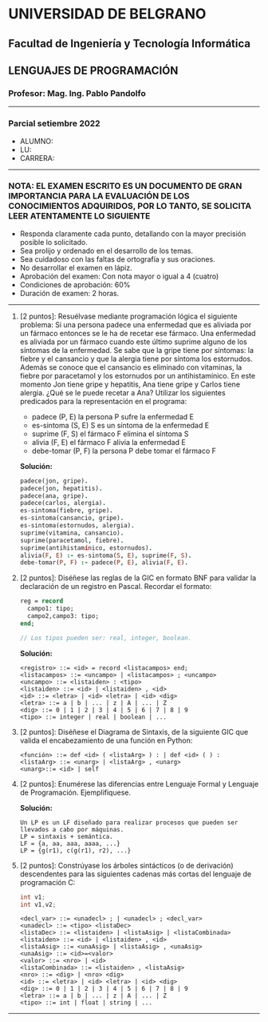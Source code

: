 # UNIVERSIDAD DE BELGRANO

## Facultad de Ingeniería y Tecnología Informática

## LENGUAJES DE PROGRAMACIÓN

### Profesor: Mag. Ing. Pablo Pandolfo

---

### Parcial setiembre 2022

* ALUMNO:  
* LU:
* CARRERA:

---

### NOTA: EL EXAMEN ESCRITO ES UN DOCUMENTO DE GRAN IMPORTANCIA PARA LA EVALUACIÓN DE LOS CONOCIMIENTOS ADQUIRIDOS, POR LO TANTO, SE SOLICITA LEER ATENTAMENTE LO SIGUIENTE

* Responda claramente cada punto, detallando con la mayor precisión posible lo solicitado.
* Sea prolijo y ordenado en el desarrollo de los temas.
* Sea cuidadoso con las faltas de ortografía y sus oraciones.
* No desarrollar el examen en lápiz.
* Aprobación del examen: Con nota mayor o igual a 4 (cuatro)
* Condiciones de aprobación: 60%
* Duración de examen: 2 horas.

---

1. [2 puntos]: Resuélvase mediante programación lógica el siguiente problema: Si una persona padece una enfermedad que es aliviada por un fármaco entonces se le ha de recetar ese fármaco. Una enfermedad es aliviada por un fármaco cuando este último suprime alguno de los síntomas de la enfermedad. Se sabe que la gripe tiene por síntomas: la fiebre y el cansancio y que la alergia tiene por síntoma los estornudos. Además se conoce que el cansancio es eliminado con vitaminas, la fiebre por paracetamol y los  estornudos por un antihistamínico. En este momento Jon tiene gripe y hepatitis, Ana tiene gripe y Carlos tiene alergia. ¿Qué se le puede recetar a Ana?  Utilizar los siguientes predicados para la representación en el programa:
    * padece (P, E) la persona P sufre la enfermedad E
    * es-sintoma (S, E) S es un síntoma de la enfermedad E
    * suprime (F, S) el fármaco F elimina el síntoma S
    * alivia (F, E) el fármaco F alivia la enfermedad E
    * debe-tomar (P, F) la persona P debe tomar el fármaco F

    **Solución:**

    ```prolog
    padece(jon, gripe).
    padece(jon, hepatitis).
    padece(ana, gripe).
    padece(carlos, alergia).
    es-sintoma(fiebre, gripe).
    es-sintoma(cansancio, gripe).
    es-sintoma(estornudos, alergia).
    suprime(vitamina, cansancio).
    suprime(paracetamol, fiebre).
    suprime(antihistamínico, estornudos).
    alivia(F, E) :- es-sintoma(S, E), suprime(F, S).
    debe-tomar(P, F) :- padece(P, E), alivia(F, E).
    ```

1. [2 puntos]: Diséñese las reglas de la GIC en formato BNF para validar la declaración de un registro en Pascal. Recordar el formato:

    ```pascal
    reg = record 
      campo1: tipo; 
      campo2,campo3: tipo; 
    end; 
    
    // Los tipos pueden ser: real, integer, boolean.
    ```  

    **Solución:**

    ```grammar
    <registro> ::= <id> = record <listacampos> end; 
    <listacampos> ::= <uncampo> | <listacampos> ; <uncampo> 
    <uncampo> ::= <listaiden> : <tipo>
    <listaiden> ::= <id> | <listaiden> , <id>
    <id> ::= <letra> | <id> <letra> | <id> <dig>
    <letra> ::= a | b | ... | z | A | ... | Z
    <dig> ::= 0 | 1 | 2 | 3 | 4 | 5 | 6 | 7 | 8 | 9 
    <tipo> ::= integer | real | boolean | ...
    ```

1. [2 puntos]: Diséñese el Diagrama de Sintaxis, de la siguiente GIC que valida el encabezamiento de una función en Python:

    ```grammar
    <función> ::= def <id> ( <listaArg> ) : | def <id> ( ) : 
    <listaArg> ::= <unarg> | <listaArg> , <unarg>
    <unarg>::= <id> | self
    ```

1. [2 puntos]: Enumérese las diferencias entre Lenguaje Formal y Lenguaje de Programación. Ejemplifiquese.

    **Solución:**

    ```plain
    Un LP es un LF diseñado para realizar procesos que pueden ser llevados a cabo por máquinas.
    LP = sintaxis + semántica.
    LF = {a, aa, aaa, aaaa, ...}
    LP = {g(r1), c(g(r1), r2), ...} 
    ```

1. [2 puntos]: Constrúyase los árboles sintácticos (o de derivación) descendentes para las siguientes cadenas más cortas del lenguaje de programación C:

    ```c
    int v1;
    int v1,v2;
    ```

    ```grammar
    <decl_var> ::= <unadecl> ; | <unadecl> ; <decl_var> 
    <unadecl> ::= <tipo> <listaDec> 
    <listaDec> ::= <listaiden> | <listaAsig> | <listaCombinada> 
    <listaiden> ::= <id> | <listaiden> , <id> 
    <listaAsig> ::= <unaAsig> | <listaAsig> , <unaAsig> 
    <unaAsig> ::= <id>=<valor>
    <valor> ::= <nro> | <id>
    <listaCombinada> ::= <listaiden> , <listaAsig> 
    <nro> ::= <dig> | <nro> <dig>
    <id> ::= <letra> | <id> <letra> | <id> <dig> 
    <dig> ::= 0 | 1 | 2 | 3 | 4 | 5 | 6 | 7 | 8 | 9
    <letra> ::= a | b | ... | z | A | ... | Z 
    <tipo> ::= int | float | string | ...
    ```

---
